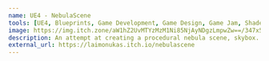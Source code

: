 ```yaml
---
name: UE4 - NebulaScene
tools: [UE4, Blueprints, Game Development, Game Design, Game Jam, Shaders, Procedural Generation]
image: https://img.itch.zone/aW1hZ2UvMTYzMzM1Ni85NjAyNDgzLmpwZw==/347x500/F1nFhh.jpg
description: An attempt at creating a procedural nebula scene, skybox.
external_url: https://laimonukas.itch.io/nebulascene
---
```





